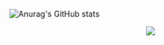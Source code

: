  ![Anurag's GitHub stats](https://github-readme-stats.vercel.app/api?username=choitjddn0311&hide=contribs,prs&show_icons=true&theme=graywhite)


<div align="center">
  <img src="https://i.pinimg.com/originals/4d/e6/fe/4de6fec9780bb1546110741fe9beaedf.gif" />
</div>
